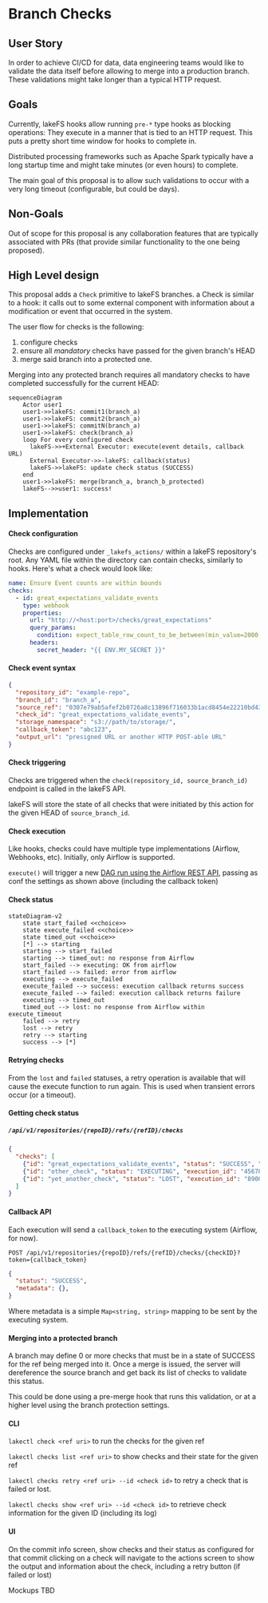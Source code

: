 # Branch Checks

## User Story

In order to achieve CI/CD for data, data engineering teams would like to validate the data itself before allowing to merge into a production branch.
These validations might take longer than a typical HTTP request.

## Goals

Currently, lakeFS hooks allow running `pre-*` type hooks as blocking operations: They execute in a manner that is tied to an HTTP request.
This puts a pretty short time window for hooks to complete in.

Distributed processing frameworks such as Apache Spark typically have a long startup time and might take minutes (or even hours) to complete.

The main goal of this proposal is to allow such validations to occur with a very long timeout (configurable, but could be days).

## Non-Goals

Out of scope for this proposal is any collaboration features that are typically associated with PRs (that provide similar functionality to the one being proposed).

## High Level design

This proposal adds a `Check` primitive to lakeFS branches. a Check is similar to a hook: it calls out to some external component with information about a modification or event that occurred in the system.

The user flow for checks is the following:

1. configure checks
1. ensure all *mandatory* checks have passed for the given branch's HEAD
1. merge said branch into a protected one.

Merging into any protected branch requires all mandatory checks to have completed successfully for the current HEAD:

```mermaid
sequenceDiagram
    Actor user1
    user1->>lakeFS: commit1(branch_a)
    user1->>lakeFS: commit2(branch_a)
    user1->>lakeFS: commitN(branch_a)
    user1->>lakeFS: check(branch_a)
    loop For every configured check
      lakeFS->>+External Executor: execute(event details, callback URL)
      External Executor->>-lakeFS: callback(status)
      lakeFS->>lakeFS: update check status (SUCCESS)
    end
    user1->>lakeFS: merge(branch_a, branch_b_protected)
    lakeFS-->>user1: success!
```

## Implementation

#### Check configuration

Checks are configured under `_lakefs_actions/` within a lakeFS repository's root. Any YAML file within the directory can contain checks, similarly to hooks.
Here's what a check would look like:

```yaml
name: Ensure Event counts are within bounds
checks:
  - id: great_expectations_validate_events
    type: webhook
    properties:
      url: "http://<host:port>/checks/great_expectations"
      query_params:
        condition: expect_table_row_count_to_be_between(min_value=2000, max_value=5000)
      headers:
        secret_header: "{{ ENV.MY_SECRET }}"
```

#### Check event syntax

```json
{
  "repository_id": "example-repo",
  "branch_id": "branch_a",
  "source_ref": "0307e79ab5afef2b0726a8c13896f716033b1acd8454e22210bd43a2f72a94a9",
  "check_id": "great_expectations_validate_events",
  "storage_namespace": "s3://path/to/storage/",
  "callback_token": "abc123",
  "output_url": "presigned URL or another HTTP POST-able URL"
}
```

#### Check triggering

Checks are triggered when the `check(repository_id, source_branch_id)` endpoint is called in the lakeFS API.

lakeFS will store the state of all checks that were initiated by this action for the given HEAD of `source_branch_id`.

#### Check execution

Like hooks, checks could have multiple type implementations (Airflow, Webhooks, etc). Initially, only Airflow is supported.

`execute()` will trigger a new [DAG run using the Airflow REST API](https://airflow.apache.org/docs/apache-airflow/stable/stable-rest-api-ref.html#operation/get_dag_runs), passing as conf the settings as shown above (including the callback token)

#### Check status

```mermaid
stateDiagram-v2
    state start_failed <<choice>>
    state execute_failed <<choice>>
    state timed_out <<choice>>
    [*] --> starting
    starting --> start_failed
    starting --> timed_out: no response from Airflow
    start_failed --> executing: OK from airflow
    start_failed --> failed: error from airflow
    executing --> execute_failed
    execute_failed --> success: execution callback returns success
    execute_failed --> failed: execution callback returns failure
    executing --> timed_out
    timed_out --> lost: no response from Airflow within execute_timeout
    failed --> retry
    lost --> retry
    retry --> starting
    success --> [*]
```


#### Retrying checks

From the `lost` and `failed` statuses, a retry operation is available that will cause the execute function to run again.
This is used when transient errors occur (or a timeout).

#### Getting check status

##### `/api/v1/repositories/{repoID}/refs/{refID}/checks`

```json
{
  "checks": [
    {"id": "great_expectations_validate_events", "status": "SUCCESS", "execution_id": "1234"},
    {"id": "other_check", "status": "EXECUTING", "execution_id": "45678"},
    {"id": "yet_another_check", "status": "LOST", "execution_id": "8900"},
  ]
}
```

#### Callback API

Each execution will send a `callback_token` to the executing system (Airflow, for now).

`POST /api/v1/repositories/{repoID}/refs/{refID}/checks/{checkID}?token={callback_token}`

```json
{
  "status": "SUCCESS",
  "metadata": {},
}
```

Where metadata is a simple `Map<string, string>` mapping to be sent by the executing system.

#### Merging into a protected branch

A branch may define 0 or more checks that must be in a state of SUCCESS for the ref being merged into it.
Once a merge is issued, the server will dereference the source branch and get back its list of checks to validate this status.

This could be done using a pre-merge hook that runs this validation, or at a higher level using the branch protection settings.

#### CLI

`lakectl check <ref uri>` to run the checks for the given ref

`lakectl checks list <ref uri>` to show checks and their state for the given ref

`lakectl checks retry <ref uri> --id <check id>` to retry a check that is failed or lost.

`lakectl checks show <ref uri> --id <check id>` to retrieve check information for the given ID (including its log)


#### UI

On the commit info screen, show checks and their status as configured for that commit
clicking on a check will navigate to the actions screen to show the output and information about the check, including a retry button (if failed or lost)

Mockups TBD
